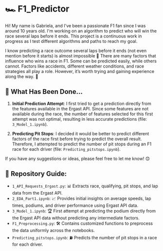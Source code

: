 # 🏎️ F1_Predictor

Hi! My name is Gabriela, and I've been a passionate F1 fan since I was around 10 years old. I'm working on an algorithm to predict who will win the race several laps before it ends. This project is a continuous work in progress as I test different algorithms and paths to reach my goal.

I know predicting a race outcome several laps before it ends (not even mention before it starts) is almost impossible 🥲 There are many factors that influence who wins a race in F1. Some can be predicted easily, while others cannot. Factors like accidents, different weather conditions, and race strategies all play a role. However, it’s worth trying and gaining experience along the way. 💪

## 🚀 What Has Been Done...

1. **Initial Prediction Attempt**: I first tried to get a prediction directly from the features available in the Ergast API. Since some features are not available during the race, the number of features selected for this first attempt was not optimal, resulting in less accurate predictions (file: `3_Model_1.ipynb`).

2. **Predicting Pit Stops**: I decided it would be better to predict different factors of the race first before trying to predict the overall result. Therefore, I attempted to predict the number of pit stops during an F1 race for each driver (file: `Predicting_pitstops.ipynb`).

If you have any suggestions or ideas, please feel free to let me know! 😊

## 📂 Repository Guide:

- `1_API_Requests_Ergast.py`: 📊 Extracts race, qualifying, pit stops, and lap data from the Ergast API.
- `2_EDA_Part1.ipynb`: 📈 Provides initial insights on average speeds, lap times, podiums, and driver performance using Ergast API data.
- `3_Model_1.ipynb`: 🏆 First attempt at predicting the podium directly from the Ergast API data without predicting any intermediate factors.
- `F1_Preprocessing.py`: 🛠️ Contains customized functions to preprocess the data uniformly across the notebooks.
- `Predicting_pitstops.ipynb`: ⛽ Predicts the number of pit stops in a race for each driver.
